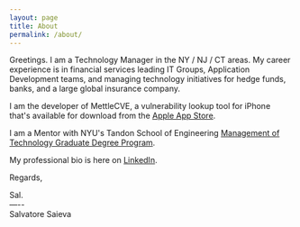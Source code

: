```yaml
---
layout: page
title: About
permalink: /about/
---
```


Greetings. I am a Technology Manager in the NY / NJ / CT areas. My career experience is in financial services
leading IT Groups, Application Development teams, and managing technology initiatives for hedge funds, banks, and
a large global insurance company.

I am the developer of MettleCVE, a vulnerability lookup tool for iPhone that's available for download from the
[Apple App Store][MettleCVEAppURL].

I am a Mentor with NYU's Tandon School of Engineering [Management of Technology Graduate Degree Program][NYUMoTURL].

My professional bio is here on [LinkedIn][SaievaLinkedInURL].

Regards,

Sal.<br>
—--<br>
Salvatore Saieva

[SaievaLinkedInURL]: https://www.LinkedIn.com/in/Saieva
[MettleCVEAppURL]: https://apps.apple.com/us/app/mettlecve/id1555613958
[NYUMoTURL]: https://engineering.nyu.edu/academics/programs/management-technology-ms
